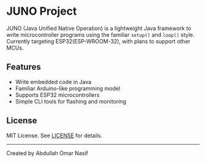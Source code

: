 # JUNO Project

JUNO (Java Unified Native Operation) is a lightweight Java framework to write microcontroller programs using the familiar `setup()` and `loop()` style. Currently targeting ESP32(ESP-WROOM-32), with plans to support other MCUs.

## Features

- Write embedded code in Java  
- Familiar Arduino-like programming model  
- Supports ESP32 microcontrollers  
- Simple CLI tools for flashing and monitoring  

## License

MIT License. See [LICENSE](LICENSE) for details.

---

Created by Abdullah Omar Nasif
